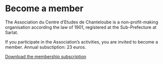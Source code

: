 #  Become a member 

The Association du Centre d’Etudes de Chanteloube is a non-profit-making organisation according the law of 1901, registered at the Sub-Prefecture at Sarlat. 

If you participate in the Association’s activities, you are invited to become a member. Annual subsctiption: 23 euros. 

[ Download the membership subscription ](http://www.songtsen.org/chanteloube/wp-content/uploads/sites/5/2017/02/Appelcot17-e.pdf)
